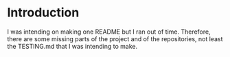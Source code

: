 # Introduction
I was intending on making one README but I ran out of time. Therefore, there are some missing parts of the project and of the repositories, not least the TESTING.md that I was intending to make.


